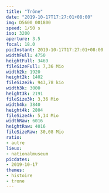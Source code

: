 ```yaml
---
title: "Trône"
date: "2019-10-17T17:27:01+08:00"
img: D5600_001800
speed: 1/50 s
iso: 3200
aperture: 3.5
focal: 18.0
picInstant: 2019-10-17T17:27:01+08:00
widthFull: 4750
heightFull: 3469
fileSizeFull: 7,36 Mio
width2k: 1920
height2k: 1402
fileSize2k: 943,78 kio
width3k: 3000
height3k: 2191
fileSize3k: 3,36 Mio
width4k: 3840
height4k: 2804
fileSize4k: 5,14 Mio
widthRaw: 6016
heightRaw: 4016
fileSizeRaw: 30,08 Mio
ratio:
- autre
lieux:
- nationalmuseum
picdates:
- 2019-10-17
themes:
- histoire
- trone
---
```


